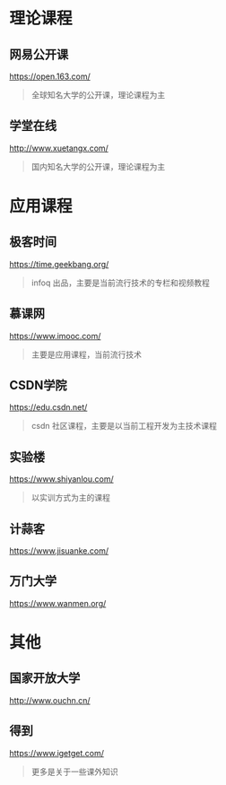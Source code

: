 # 理论课程

## 网易公开课

https://open.163.com/

> 全球知名大学的公开课，理论课程为主

## 学堂在线

http://www.xuetangx.com/

> 国内知名大学的公开课，理论课程为主

# 应用课程

## 极客时间

https://time.geekbang.org/

> infoq 出品，主要是当前流行技术的专栏和视频教程

## 慕课网

https://www.imooc.com/

> 主要是应用课程，当前流行技术

## CSDN学院

https://edu.csdn.net/

> csdn 社区课程，主要是以当前工程开发为主技术课程

## 实验楼

https://www.shiyanlou.com/

> 以实训方式为主的课程

## 计蒜客

https://www.jisuanke.com/

## 万门大学

https://www.wanmen.org/

# 其他

## 国家开放大学

http://www.ouchn.cn/

## 得到

https://www.igetget.com/

> 更多是关于一些课外知识
